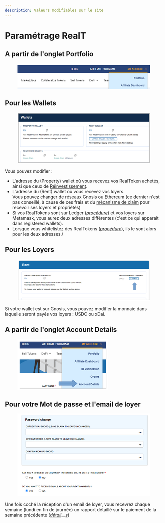 ```yaml
---
description: Valeurs modifiables sur le site
---
```


# Paramétrage RealT

## A partir de l'onglet Portfolio

<figure><img src="../../.gitbook/assets/image (79).png" alt=""><figcaption></figcaption></figure>

## Pour les Wallets

<figure><img src="../../.gitbook/assets/image (34).png" alt=""><figcaption></figcaption></figure>

Vous pouvez modifier :&#x20;

* L'adresse du (Property) wallet où vous recevez vos RealToken achetés, ainsi que ceux de [Réinvestissement](maison-de-reinvestissement.md).
* L'adresse du (Rent) wallet où vous recevez vos loyers.\
  Vous pouvez changer de réseaux Gnosis ou Ethereum (ce dernier n'est pas conseillé, à cause de ces frais et du [mécanisme de claim](rapport-hebdo-des-loyers/sur-ethereum.md) pour recevoir ses loyers et propriétés)
* Si vos RealTokens sont sur Ledger ([_procédure_](../securite/passer-vos-realtokens-sur-ledger.md)) et vos loyers sur Metamask, vous aurez deux adresses différentes (c'est ce qui apparait dans registered wallets).
* Lorsque vous whitelistez des RealTokens ([_procédure_](procedure-de-whitelisting.md)), ils le sont alors pour les deux adresses.\


## Pour les Loyers

<figure><img src="../../.gitbook/assets/image (63).png" alt=""><figcaption></figcaption></figure>

Si votre wallet est sur Gnosis, vous pouvez modifier la monnaie dans laquelle seront payés vos loyers : USDC ou xDai.

## A partir de l'onglet Account Details

<figure><img src="../../.gitbook/assets/image (26).png" alt=""><figcaption></figcaption></figure>

## Pour votre Mot de passe et l'email de loyer

<figure><img src="../../.gitbook/assets/image (106).png" alt=""><figcaption></figcaption></figure>

Une fois coché la réception d'un email de loyer, vous recevrez chaque semaine (lundi en fin de journée) un rapport détaillé sur le paiement de la semaine précédente ([_détail_](rapport-hebdo-des-loyers/)__[_s_](rapport-hebdo-des-loyers/))

